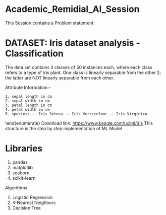 # Academic_Remidial_AI_Session
This Session contains a Problem statement:
# DATASET: Iris dataset analysis - Classification
The data set contains 3 classes of 50 instances each, where each class refers to a type of iris plant. One class is linearly separable from the other 2; the latter are NOT linearly separable from each other.

Attribute Information:-

    1. sepal length in cm
    2. sepal width in cm
    3. petal length in cm
    4. petal width in cm
    5. species: -- Iris Setosa -- Iris Versicolour -- Iris Virginica
\end{enumerate}
Download link: https://www.kaggle.com/uciml/iris
This structure is the step by step implementation of ML Model

# Libraries

1. pandas
2. matplotlib
3. seaborn
4. scikit-learn 


Algorithms
1. Logistic Regression
2. K-Nearest Neighbors
3. Decision Tree 
